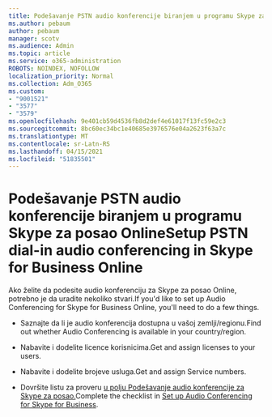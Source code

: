 ```yaml
---
title: Podešavanje PSTN audio konferencije biranjem u programu Skype za posao Online
ms.author: pebaum
author: pebaum
manager: scotv
ms.audience: Admin
ms.topic: article
ms.service: o365-administration
ROBOTS: NOINDEX, NOFOLLOW
localization_priority: Normal
ms.collection: Adm_O365
ms.custom:
- "9001521"
- "3577"
- "3579"
ms.openlocfilehash: 9e401cb59d4536fb8d2def4e61017f13fc59e2c3
ms.sourcegitcommit: 8bc60ec34bc1e40685e3976576e04a2623f63a7c
ms.translationtype: MT
ms.contentlocale: sr-Latn-RS
ms.lasthandoff: 04/15/2021
ms.locfileid: "51835501"
---
```

# <a name="setup-pstn-dial-in-audio-conferencing-in-skype-for-business-online"></a><span data-ttu-id="bad84-102">Podešavanje PSTN audio konferencije biranjem u programu Skype za posao Online</span><span class="sxs-lookup"><span data-stu-id="bad84-102">Setup PSTN dial-in audio conferencing in Skype for Business Online</span></span>

<span data-ttu-id="bad84-103">Ako želite da podesite audio konferenciju za Skype za posao Online, potrebno je da uradite nekoliko stvari.</span><span class="sxs-lookup"><span data-stu-id="bad84-103">If you'd like to set up Audio Conferencing for Skype for Business Online, you'll need to do a few things.</span></span> 

- <span data-ttu-id="bad84-104">Saznajte da li je audio konferencija dostupna u vašoj zemlji/regionu.</span><span class="sxs-lookup"><span data-stu-id="bad84-104">Find out whether Audio Conferencing is available in your country/region.</span></span>

- <span data-ttu-id="bad84-105">Nabavite i dodelite licence korisnicima.</span><span class="sxs-lookup"><span data-stu-id="bad84-105">Get and assign licenses to your users.</span></span>

- <span data-ttu-id="bad84-106">Nabavite i dodelite brojeve usluga.</span><span class="sxs-lookup"><span data-stu-id="bad84-106">Get and assign Service numbers.</span></span>

- <span data-ttu-id="bad84-107">Dovršite listu za proveru [u polju Podešavanje audio konferencije za Skype za posao.](https://docs.microsoft.com/SkypeForBusiness/audio-conferencing-in-office-365/set-up-audio-conferencing)</span><span class="sxs-lookup"><span data-stu-id="bad84-107">Complete the checklist in [Set up Audio Conferencing for Skype for Business](https://docs.microsoft.com/SkypeForBusiness/audio-conferencing-in-office-365/set-up-audio-conferencing).</span></span>
